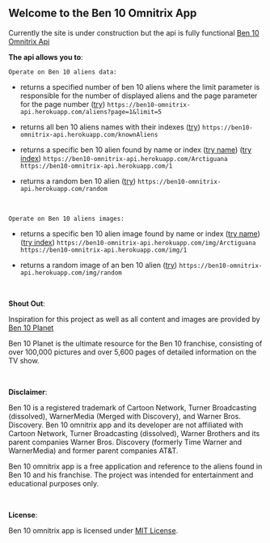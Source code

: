 ## Welcome to the Ben 10 Omnitrix App
Currently the site is under construction but the api is fully functional [Ben 10 Omnitrix Api](https://ben10-omnitrix-api.herokuapp.com/)

**The api allows you to**:

	Operate on Ben 10 aliens data:
	
 - returns a specified number of ben 10 aliens where the limit parameter is responsible for the number of displayed aliens and the page parameter for the page number  ([try](https://ben10-omnitrix-api.herokuapp.com/aliens?page=1&limit=5))
	`https://ben10-omnitrix-api.herokuapp.com/aliens?page=1&limit=5`

- returns all ben 10 aliens names with their indexes  ([try](https://ben10-omnitrix-api.herokuapp.com/knownAliens))
	`https://ben10-omnitrix-api.herokuapp.com/knownAliens`

- returns a specific ben 10 alien found by name or index ([try name](https://ben10-omnitrix-api.herokuapp.com/Arctiguana)) ([try index](https://ben10-omnitrix-api.herokuapp.com/1))
	`https://ben10-omnitrix-api.herokuapp.com/Arctiguana`
	`https://ben10-omnitrix-api.herokuapp.com/1`

- returns a random ben 10 alien ([try](https://ben10-omnitrix-api.herokuapp.com/random))
	`https://ben10-omnitrix-api.herokuapp.com/random`

<br/>
	
	Operate on Ben 10 aliens images:
	
- returns a specific ben 10 alien image found by name or index ([try name](https://ben10-omnitrix-api.herokuapp.com/img/Arctiguana)) ([try index](https://ben10-omnitrix-api.herokuapp.com/img/1))
	`https://ben10-omnitrix-api.herokuapp.com/img/Arctiguana`
	`https://ben10-omnitrix-api.herokuapp.com/img/1`

- returns a random image of an ben 10 alien ([try](https://ben10-omnitrix-api.herokuapp.com/img/random))
	`https://ben10-omnitrix-api.herokuapp.com/img/random`

<br/>

**Shout Out**: 

Inspiration for this project as well as all content and images are provided by [Ben 10 Planet](https://ben10.fandom.com/)

Ben 10 Planet is the ultimate resource for the Ben 10 franchise, consisting of over 100,000 pictures and over 5,600 pages of detailed information on the TV show. 

<br/>

**Disclaimer**: 

Ben 10 is a registered trademark of Cartoon Network, Turner Broadcasting (dissolved), WarnerMedia (Merged with Discovery), and Warner Bros. Discovery. Ben 10 omnitrix app and its developer are not affiliated with Cartoon Network, Turner Broadcasting (dissolved), Warner Brothers and its parent companies Warner Bros. Discovery (formerly Time Warner and WarnerMedia) and former parent companies AT&T.

Ben 10 omnitrix app is a free application and reference to the aliens found in Ben 10 and his franchise. The project was intended for entertainment and educational purposes only.

<br/>

**License**: 

Ben 10 omnitrix app is licensed under [MIT License](https://github.com/TR0U8L3-gif/omnitrix/blob/main/LICENSE).
